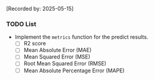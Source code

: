 [Recorded by: 2025-05-15]

### TODO List

- Implement the `metrics` function for the predict results.
    - [ ] R2 score
    - [ ] Mean Absolute Error (MAE)
    - [ ] Mean Squared Error (MSE)
    - [ ] Root Mean Squared Error (RMSE)
    - [ ] Mean Absolute Percentage Error (MAPE)
